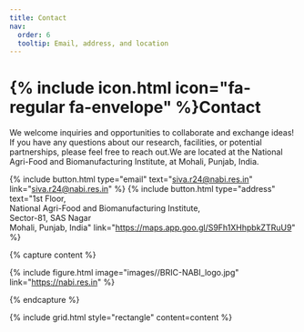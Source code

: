 ```yaml
---
title: Contact
nav:
  order: 6
  tooltip: Email, address, and location
---
```


# {% include icon.html icon="fa-regular fa-envelope" %}Contact

We welcome inquiries and opportunities to collaborate and exchange ideas! If you have any questions about our research, facilities, or potential partnerships, please feel free to reach out.We are located at the National Agri-Food and Biomanufacturing Institute, at Mohali, Punjab, India.

{%
  include button.html
  type="email"
  text="siva.r24@nabi.res.in"
  link="siva.r24@nabi.res.in"
%}
{%
  include button.html
  type="address"
  text="1st Floor, <br>National Agri-Food and Biomanufacturing Institute,<br>Sector-81, SAS Nagar<br>Mohali, Punjab, India"
  link="https://maps.app.goo.gl/S9Fh1XHhpbkZTRuU9"
%}

{% capture content %}

{% include figure.html image="images//BRIC-NABI_logo.jpg" link="https://nabi.res.in" %}

{% endcapture %}

<div style="width: 200%; max-width: 800px; margin: 0 auto;">
  {% include grid.html style="rectangle" content=content %}
</div>


